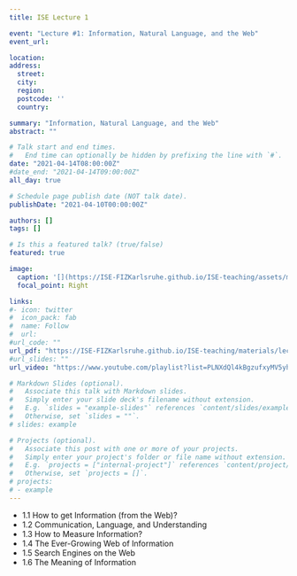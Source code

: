 ```yaml
---
title: ISE Lecture 1

event: "Lecture #1: Information, Natural Language, and the Web"
event_url: 

location: 
address:
  street: 
  city: 
  region: 
  postcode: ''
  country: 

summary: "Information, Natural Language, and the Web"
abstract: ""

# Talk start and end times.
#   End time can optionally be hidden by prefixing the line with `#`.
date: "2021-04-14T08:00:00Z"
#date_end: "2021-04-14T09:00:00Z"
all_day: true

# Schedule page publish date (NOT talk date).
publishDate: "2021-04-10T00:00:00Z"

authors: []
tags: []

# Is this a featured talk? (true/false)
featured: true

image:
  caption: '[](https://ISE-FIZKarlsruhe.github.io/ISE-teaching/assets/media/covers/lecture1.png)'
  focal_point: Right

links:
#- icon: twitter
#  icon_pack: fab
#  name: Follow
#  url: 
#url_code: ""
url_pdf: "https://ISE-FIZKarlsruhe.github.io/ISE-teaching/materials/lecture/01-ISE2021-Information.pdf"
#url_slides: ""
url_video: "https://www.youtube.com/playlist?list=PLNXdQl4kBgzufxyMV5yhNsLvLhVi1LyRu"

# Markdown Slides (optional).
#   Associate this talk with Markdown slides.
#   Simply enter your slide deck's filename without extension.
#   E.g. `slides = "example-slides"` references `content/slides/example-slides.md`.
#   Otherwise, set `slides = ""`.
# slides: example

# Projects (optional).
#   Associate this post with one or more of your projects.
#   Simply enter your project's folder or file name without extension.
#   E.g. `projects = ["internal-project"]` references `content/project/deep-learning/index.md`.
#   Otherwise, set `projects = []`.
# projects:
# - example
---
```

- 1.1  How to get Information (from the Web)?
- 1.2  Communication, Language, and Understanding
- 1.3  How to Measure Information?
- 1.4  The Ever-Growing Web of Information
- 1.5  Search Engines on the Web
- 1.6  The Meaning of Information
